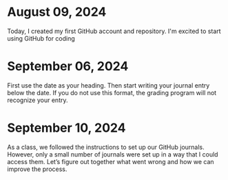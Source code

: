  # August 09, 2024


Today, I created my first GitHub account and repository. I'm excited to start using GitHub for coding

# September 06, 2024


First use the date as your heading. Then start writing your journal entry below the date. If you do not use this format, the grading program will not recognize your entry.

# September 10, 2024


As a class, we followed the instructions to set up our GitHub journals. However, only a small number of journals were set up in a way that I could access them. Let’s figure out together what went wrong and how we can improve the process.
